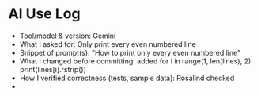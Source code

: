 # AI Use Log
- Tool/model & version: Gemini
- What I asked for: Only print every even numbered line
- Snippet of prompt(s): "How to print only every even numbered line"
- What I changed before committing: added
for i in range(1, len(lines), 2):
    print(lines[i].rstrip())
- How I verified correctness (tests, sample data): Rosalind checked
- 
